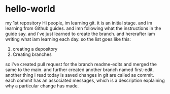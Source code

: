 # hello-world
my 1st repository
Hi people,
im learning git.
it is an initial stage.
and im learning from Github guides.
and imn following what the instructions in the guide say.
and i've just learned to create the branch.
and hererafter iam writing what iam learning each day.
so the list goes like this:
1) creating a depository
2) Creating branches

so i've created pull request for the branch readme-edits and merged the same to the main.
and further created another branch named first-edit.
another thing i read today is saved changes in git are called as commit.
each commit has an associated messages, which is a description explaining why a particular change has made.
